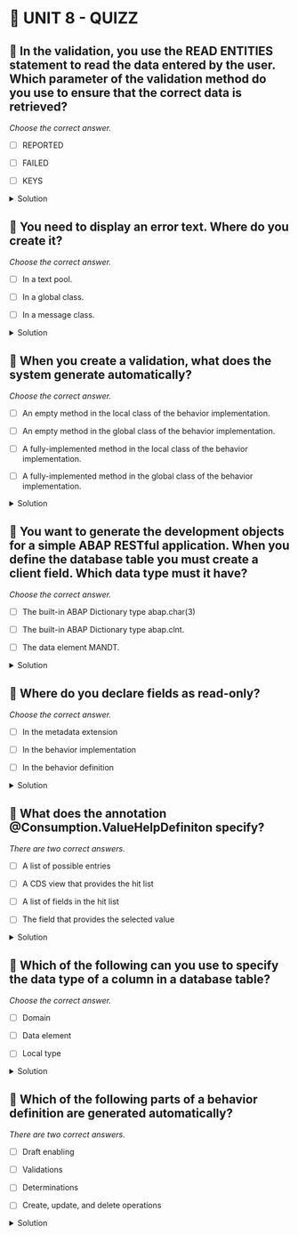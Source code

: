 # 🌸 UNIT 8 - QUIZZ

## 💮 In the validation, you use the READ ENTITIES statement to read the data entered by the user. Which parameter of the validation method do you use to ensure that the correct data is retrieved?

_Choose the correct answer._

- [ ] REPORTED

- [ ] FAILED

- [ ] KEYS

<details>
  <summary>Solution</summary>

- [ ] REPORTED

- [ ] FAILED

- [x] KEYS

</details>

## 💮 You need to display an error text. Where do you create it?

_Choose the correct answer._

- [ ] In a text pool.

- [ ] In a global class.

- [ ] In a message class.

<details>
  <summary>Solution</summary>

- [ ] In a text pool.

- [ ] In a global class.

- [x] In a message class.

</details>

## 💮 When you create a validation, what does the system generate automatically?

_Choose the correct answer._

- [ ] An empty method in the local class of the behavior implementation.

- [ ] An empty method in the global class of the behavior implementation.

- [ ] A fully-implemented method in the local class of the behavior implementation.

- [ ] A fully-implemented method in the global class of the behavior implementation.

<details>
  <summary>Solution</summary>

- [x] An empty method in the local class of the behavior implementation.

- [ ] An empty method in the global class of the behavior implementation.

- [ ] A fully-implemented method in the local class of the behavior implementation.

- [ ] A fully-implemented method in the global class of the behavior implementation.

</details>

## 💮 You want to generate the development objects for a simple ABAP RESTful application. When you define the database table you must create a client field. Which data type must it have?

_Choose the correct answer._

- [ ] The built-in ABAP Dictionary type abap.char(3)

- [ ] The built-in ABAP Dictionary type abap.clnt.

- [ ] The data element MANDT.

<details>
  <summary>Solution</summary>

- [ ] The built-in ABAP Dictionary type abap.char(3)

- [x] The built-in ABAP Dictionary type abap.clnt.

- [ ] The data element MANDT.

</details>

## 💮 Where do you declare fields as read-only?

_Choose the correct answer._

- [ ] In the metadata extension

- [ ] In the behavior implementation

- [ ] In the behavior definition

<details>
  <summary>Solution</summary>

- [ ] In the metadata extension

- [ ] In the behavior implementation

- [x] In the behavior definition

</details>

## 💮 What does the annotation @Consumption.ValueHelpDefiniton specify?

_There are two correct answers._

- [ ] A list of possible entries

- [ ] A CDS view that provides the hit list

- [ ] A list of fields in the hit list

- [ ] The field that provides the selected value

<details>
  <summary>Solution</summary>

- [ ] A list of possible entries

- [x] A CDS view that provides the hit list

- [ ] A list of fields in the hit list

- [x] The field that provides the selected value

</details>

## 💮 Which of the following can you use to specify the data type of a column in a database table?

_Choose the correct answer._

- [ ] Domain

- [ ] Data element

- [ ] Local type

<details>
  <summary>Solution</summary>

- [ ] Domain

- [x] Data element

- [ ] Local type

</details>

## 💮 Which of the following parts of a behavior definition are generated automatically?

_There are two correct answers._

- [ ] Draft enabling

- [ ] Validations

- [ ] Determinations

- [ ] Create, update, and delete operations

<details>
  <summary>Solution</summary>

- [x] Draft enabling

- [ ] Validations

- [ ] Determinations

- [x] Create, update, and delete operations

</details>
